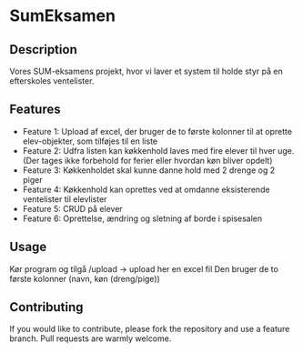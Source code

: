 # SumEksamen

## Description
Vores SUM-eksamens projekt, hvor vi laver et system til holde styr på en efterskoles ventelister.

## Features
- Feature 1: Upload af excel, der bruger de to første kolonner til at oprette elev-objekter, som tilføjes til en liste
- Feature 2: Udfra listen kan køkkenhold laves med fire elever til hver uge. (Der tages ikke forbehold for ferier eller hvordan køn bliver opdelt)
- Feature 3: Køkkenholdet skal kunne danne hold med 2 drenge og 2 piger
- Feature 4: Køkkenhold kan oprettes ved at omdanne eksisterende ventelister til elevlister
- Feature 5: CRUD på elever
- Feature 6: Oprettelse, ændring og sletning af borde i spisesalen

  
## Usage
Kør program og tilgå /upload -> upload her en excel fil
Den bruger de to første kolonner (navn, køn (dreng/pige))

## Contributing
If you would like to contribute, please fork the repository and use a feature branch. Pull requests are warmly welcome.
